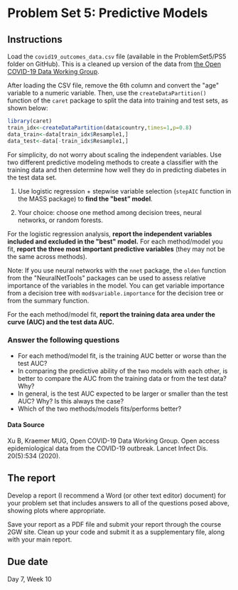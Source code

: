 # Problem Set 5: Predictive Models 

## Instructions
Load the `covid19_outcomes_data.csv` file (available in the ProblemSet5/PS5 folder on GitHub).  This is a cleaned up version of the data from [the Open COVID-19 Data Working Group](https://github.com/beoutbreakprepared/nCoV2019).

After loading the CSV file, remove the 6th column and convert the "age" variable to a numeric variable. Then, use the `createDataPartition()` function of the `caret` package to split the data into training and test sets, as shown below:
```r
library(caret)
train_idx<-createDataPartition(data$country,times=1,p=0.8) 
data_train<-data[train_idx$Resample1,]
data_test<-data[-train_idx$Resample1,]
```

For simplicity, do not worry about scaling the independent variables. Use two different predictive modeling methods to create a classifier with the training data and then determine how well they do in predicting diabetes in the test data set.

1. Use logistic regression + stepwise variable selection (`stepAIC` function in the MASS package) to **find the "best” model**.

2. Your choice: choose one method among decision trees, neural networks, or random forests.

For the logistic regression analysis, **report the independent variables included and excluded in the "best" model.** For each method/model you fit, **report the three most important predictive variables** (they may not be the same across methods).

Note:  If you use neural networks with the `nnet` package, the `olden` function from the "NeuralNetTools" packages can be used to assess relative importance of the variables in the model.  You can get variable importance from a decision tree with `mod$variable.importance` for the decision tree or from the summary function. 

For the each method/model fit, **report the training data area under the curve (AUC) and the test data AUC.**

### Answer the following questions

* For each method/model fit, is the training AUC better or worse than the test AUC? 
* In comparing the predictive ability of the two models with each other, is better to compare the AUC from the training data or from the test data? Why?	
* In general, is the test AUC expected to be larger or smaller than the test AUC? Why? Is this always the case?
* Which of the two methods/models fits/performs better?

#### Data Source

Xu B, Kraemer MUG, Open COVID-19 Data Working Group. Open access epidemiological data from the COVID-19 outbreak. Lancet Infect Dis. 20(5):534 (2020).

## The report

Develop a report (I recommend a Word (or other text editor) document) for your problem set that includes answers to all of the questions posed above, showing plots where appropriate.

Save your report as a PDF file and submit your report through the course 2GW site. Clean up your code and submit it as a supplementary file, along with your main report.

## Due date

Day 7, Week 10


